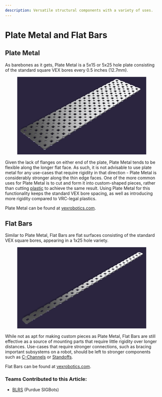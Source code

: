 ```yaml
---
description: Versatile structural components with a variety of uses.
---
```


# Plate Metal and Flat Bars

## Plate Metal

As barebones as it gets, Plate Metal is a 5x15 or 5x25 hole plate consisting of the standard square VEX bores every 0.5 inches (12.7mm).&#x20;

<figure><img src="../../../.gitbook/assets/image (82).png" alt=""><figcaption></figcaption></figure>

Given the lack of flanges on either end of the plate, Plate Metal tends to be flexible along the longer flat face. As such, it is not advisable to use plate metal for any use-cases that require rigidity in that direction - Plate Metal is considerably stronger along the thin edge faces. One of the more common uses for Plate Metal is to cut and form it into custom-shaped pieces, rather than cutting [plastic](../../robot-decorations/custom-plastic.md) to achieve the same result. Using Plate Metal for this functionality keeps the standard VEX bore spacing, as well as introducing more rigidity compared to VRC-legal plastics.

Plate Metal can be found at [vexrobotics.com](https://www.vexrobotics.com/plates.html).

## Flat Bars

Similar to Plate Metal, Flat Bars are flat surfaces consisting of the standard VEX square bores, appearing in a 1x25 hole variety.

<figure><img src="../../../.gitbook/assets/image (12).png" alt=""><figcaption></figcaption></figure>

While not as apt for making custom pieces as Plate Metal, Flat Bars are still effective as a source of mounting parts that require little rigidity over longer distances. Use-cases that require stronger connections, such as bracing important subsystems on a robot, should be left to stronger components such as [C-Channels](c-channels-and-angles.md) or [Standoffs](fasteners.md).

Flat Bars can be found at [vexrobotics.com](https://www.vexrobotics.com/aluminum-kits.html).&#x20;

### Teams Contributed to this Article:

* [BLRS](https://purduesigbots.com/) (Purdue SIGBots)
